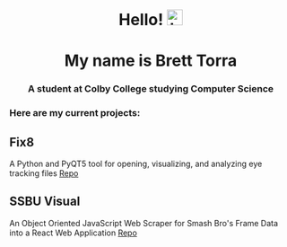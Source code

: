 <h1 align="center">Hello! <img src="https://user-images.githubusercontent.com/107492267/198205789-8c952dec-9927-40b9-9503-e2fad947524f.png" width="28px" height="28px" alt="hi"></h1>
<h1 align="center">My name is Brett Torra</h1>
<h3 align="center">A student at Colby College studying Computer Science</h3>

### Here are my current projects:

## Fix8
A Python and PyQT5 tool for opening, visualizing, and analyzing eye tracking files [Repo](https://github.com/nalmadi/fix8)

## SSBU Visual
An Object Oriented JavaScript Web Scraper for Smash Bro's Frame Data into a React Web Application [Repo](https://github.com/brettmt13/SSBU-Visual)
